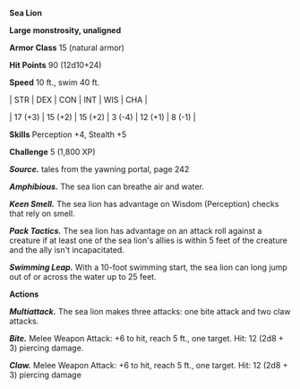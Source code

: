 **Sea Lion**

**Large monstrosity, unaligned**

**Armor Class** 15 (natural armor)

**Hit Points** 90 (12d10+24)

**Speed** 10 ft., swim 40 ft.

|   STR   |   DEX   |   CON   |   INT   |   WIS   |   CHA   |
  
| 17 (+3) | 15 (+2) | 15 (+2) | 3 (-4) | 12 (+1) | 8 (-1) |

**Skills** Perception +4, Stealth +5

**Challenge** 5 (1,800 XP)

***Source.*** tales from the yawning portal,  page 242

***Amphibious.*** The sea lion can breathe air and water.

***Keen Smell.*** The sea lion has advantage on Wisdom (Perception) checks that rely on smell.

***Pack Tactics.*** The sea lion has advantage on an attack roll against a creature if at least one of the sea lion's allies is within 5 feet of the creature and the ally isn't incapacitated.

***Swimming Leap.*** With a 10-foot swimming start, the sea lion can long jump out of or across the water up to 25 feet.

**Actions**

***Multiattack.*** The sea lion makes three attacks: one bite attack and two claw attacks.

***Bite.*** Melee Weapon Attack: +6 to hit, reach 5 ft., one target. Hit: 12 (2d8 + 3) piercing damage.

***Claw.*** Melee Weapon Attack: +6 to hit, reach 5 ft., one target. Hit: 12 (2d8 + 3) piercing damage

